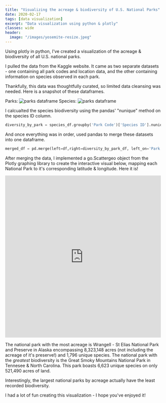 ```yaml
---
title: "Visualizing the acreage & biodiversity of U.S. National Parks"
date: 2020-02-17
tags: [data visualization]
excerpt: "Data visualization using python & plotly"
classes: wide
header:
  image: "/images/yosemite-resize.jpeg"
---
```

Using plotly in python, I've created a visualization of the acreage & biodiversity of all U.S. national parks.

I pulled the data from the Kaggle website. It came as two separate datasets - one containing all park codes and location data, and the other containing information on species observed in each park. 

Thankfully, this data was thoughtfully curated, so limited data cleansing was needed. Here is a snapshot of these dataframes.

Parks: 
<img src="{{ site.url }}{{ sit.baseurl }}/images/parks.jpg" alt="parks dataframe">
Species:
<img src="{{ site.url }}{{ sit.baseurl }}/images/species.jpg" alt="parks dataframe">

I calcualted the species biodiversity using the pandas' "nunique" method on the species ID column. 

```python
diversity_by_park = species_df.groupby('Park Code')['Species ID'].nunique()
````
And once everything was in order, used pandas to merge these datasets into one dataframe. 

```python
merged_df = pd.merge(left=df,right=diversity_by_park_df, left_on='Park Code', right_on='Park Code')
```
After merging the data, I implemented a go.Scattergeo object from the Plotly graphing library to create the interactive visual below, mapping each National Park to it's corresponding latitude & longitude.
Here it is!
<iframe id="igraph" scrolling="no" style="border:none;" seamless="seamless" src="https://tammydiehl.github.io/np-biodiversity-vis/" height="525" width="100%"></iframe>

The national park with the most acreage is Wrangell - St Elias National Park and Preserve in Alaska encompassing 8,323,148 acres (not including the acreage of it's preserve!) and 1,796 unique species.
The national park with the *greatest* biodiversity is the Great Smoky Mountains National Park in Tennesee & North Carolina. This park boasts 6,623 unique species on only 521,490 acres of land. 

Interestingly, the largest national parks by acreage actually have the least recorded biodiversity. 

I had a lot of fun creating this visualization - I hope you've enjoyed it!